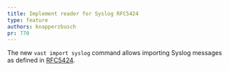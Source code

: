 ```yaml
---
title: Implement reader for Syslog RFC5424
type: feature
authors: knapperzbusch
pr: 770
---
```


The new `vast import syslog` command allows importing Syslog messages as defined
in [RFC5424](https://tools.ietf.org/html/rfc5424).
